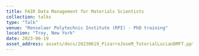 ```yaml
---
title: FAIR Data Management for Materials Scientists
collection: talks
type: "Talk"
venue: "Renselaer Polytechnic Institute (RPI) - PhD training"
location: "Troy, New York"
date: 2023-06-19
asset_address: assets/docs/20230619_PizarroJoseM_TutorialLucianDMFT.pptx
---
```

